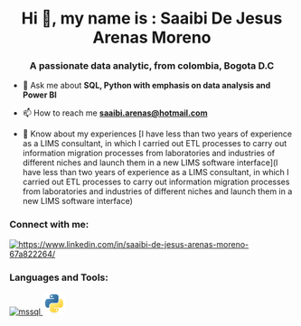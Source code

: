 <h1 align="center">Hi 👋, my name is : Saaibi De Jesus Arenas Moreno</h1>
<h3 align="center">A passionate data analytic, from colombia, Bogota D.C</h3>

- 💬 Ask me about **SQL, Python with emphasis on data analysis and Power BI**

- 📫 How to reach me **saaibi.arenas@hotmail.com**

- 📄 Know about my experiences [I have less than two years of experience as a LIMS consultant, in which I carried out ETL processes to carry out information migration processes from laboratories and industries of different niches and launch them in a new LIMS software interface](I have less than two years of experience as a LIMS consultant, in which I carried out ETL processes to carry out information migration processes from laboratories and industries of different niches and launch them in a new LIMS software interface)

<h3 align="left">Connect with me:</h3>
<p align="left">
<a href="https://linkedin.com/in/https://www.linkedin.com/in/saaibi-de-jesus-arenas-moreno-67a822264/" target="blank"><img align="center" src="https://raw.githubusercontent.com/rahuldkjain/github-profile-readme-generator/master/src/images/icons/Social/linked-in-alt.svg" alt="https://www.linkedin.com/in/saaibi-de-jesus-arenas-moreno-67a822264/" height="30" width="40" /></a>
</p>

<h3 align="left">Languages and Tools:</h3>
<p align="left"> <a href="https://www.microsoft.com/en-us/sql-server" target="_blank" rel="noreferrer"> <img src="https://www.svgrepo.com/show/303229/microsoft-sql-server-logo.svg" alt="mssql" width="40" height="40"/> </a> <a href="https://www.python.org" target="_blank" rel="noreferrer"> <img src="https://raw.githubusercontent.com/devicons/devicon/master/icons/python/python-original.svg" alt="python" width="40" height="40"/> </a> </p>
